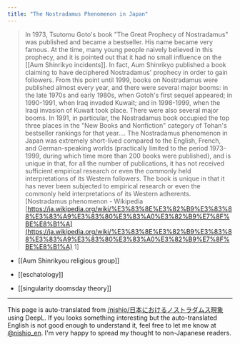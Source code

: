 ```yaml
---
title: "The Nostradamus Phenomenon in Japan"
---
```


> In 1973, Tsutomu Goto's book "The Great Prophecy of Nostradamus" was published and became a bestseller. His name became very famous. At the time, many young people naively believed in this prophecy, and it is pointed out that it had no small influence on the [[Aum Shinrikyo incidents]]. In fact, Aum Shinrikyo published a book claiming to have deciphered Nostradamus' prophecy in order to gain followers.
> From this point until 1999, books on Nostradamus were published almost every year, and there were several major booms: in the late 1970s and early 1980s, when Gotoh's first sequel appeared; in 1990-1991, when Iraq invaded Kuwait; and in 1998-1999, when the Iraqi invasion of Kuwait took place. There were also several major booms. In 1991, in particular, the Nostradamus book occupied the top three places in the "New Books and Nonfiction" category of Tohan's bestseller rankings for that year....
> The Nostradamus phenomenon in Japan was extremely short-lived compared to the English, French, and German-speaking worlds (practically limited to the period 1973-1999, during which time more than 200 books were published), and is unique in that, for all the number of publications, it has not received sufficient empirical research or even the commonly held interpretations of its Western followers. The book is unique in that it has never been subjected to empirical research or even the commonly held interpretations of its Western adherents.
[Nostradamus phenomenon - Wikipedia [https://ja.wikipedia.org/wiki/%E3%83%8E%E3%82%B9%E3%83%88%E3%83%A9%E3%83%80%E3%83%A0%E3%82%B9%E7%8F%BE%E8%B1%A](https://ja.wikipedia.org/wiki/%E3%83%8E%E3%82%B9%E3%83%88%E3%83%A9%E3%83%80%E3%83%A0%E3%82%B9%E7%8F%BE%E8%B1%A) 1]
- [[Aum Shinrikyou religious group]]
- [[eschatology]]

- [[singularity doomsday theory]]
---
This page is auto-translated from [/nishio/日本におけるノストラダムス現象](https://scrapbox.io/nishio/日本におけるノストラダムス現象) using DeepL. If you looks something interesting but the auto-translated English is not good enough to understand it, feel free to let me know at [@nishio_en](https://twitter.com/nishio_en). I'm very happy to spread my thought to non-Japanese readers.